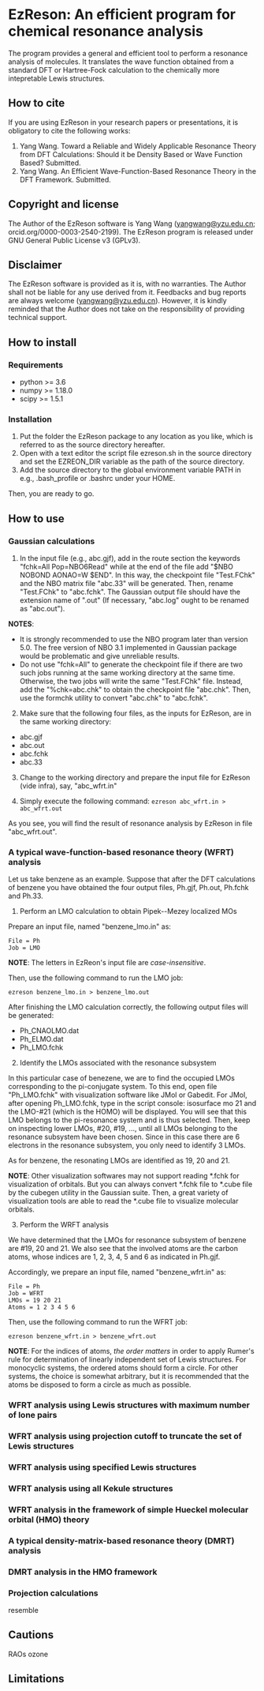 # EzReson: An efficient program for chemical resonance analysis

The program provides a general and efficient tool to perform a resonance analysis of molecules. It translates the wave function obtained from a standard DFT or Hartree-Fock calculation to the chemically more intepretable Lewis structures.

## How to cite
If you are using EzReson in your research papers or presentations, it is obligatory to cite the following works:
1. Yang Wang. Toward a Reliable and Widely Applicable Resonance Theory from DFT Calculations:
  Should it be Density Based or Wave Function Based? Submitted.
2. Yang Wang. An Efficient Wave-Function-Based Resonance Theory in the DFT Framework. Submitted.

## Copyright and license
The Author of the EzReson software is Yang Wang (yangwang@yzu.edu.cn; orcid.org/0000-0003-2540-2199). The EzReson program is released under GNU General Public License v3 (GPLv3).

## Disclaimer
The EzReson software is provided as it is, with no warranties. The Author shall not be liable for any use derived from it.
Feedbacks and bug reports are always welcome (yangwang@yzu.edu.cn). However, it is kindly reminded that the Author does not take on the responsibility of providing technical support.  


## How to install

### Requirements
- python >= 3.6
- numpy >= 1.18.0
- scipy >= 1.5.1

### Installation
1. Put the folder the EzReson package to any location as you like, which is referred to as the source directory hereafter. 
2. Open with a text editor the script file ezreson.sh in the source directory and set the EZREON_DIR variable as the path of the source directory.
3. Add the source directory to the global environment variable PATH in e.g., .bash_profile or .bashrc under your HOME.

Then, you are ready to go.


## How to use

### Gaussian calculations
1. In the input file (e.g., abc.gjf), add in the route section the keywords "fchk=All Pop=NBO6Read" while at the end of the file add "$NBO NOBOND AONAO=W $END". In this way, the checkpoint file "Test.FChk" and the NBO matrix file "abc.33" will be generated. Then, rename "Test.FChk" to "abc.fchk". The Gaussian output file should have the extension name of ".out" (If necessary, "abc.log" ought to be renamed as "abc.out").

**NOTES**: 
- It is strongly recommended to use the NBO program later than version 5.0. The free version of NBO 3.1 implemented in Gaussian package would be problematic and give unreliable results.
- Do not use "fchk=All" to generate the checkpoint file if there are two such jobs running at the same working directory at the same time. Otherwise, the two jobs will write the same "Test.FChk" file. Instead, add the "%chk=abc.chk" to obtain the checkpoint file "abc.chk". Then, use the formchk utility to convert "abc.chk" to "abc.fchk".

2. Make sure that the following four files, as the inputs for EzReson, are in the same working directory:
- abc.gjf
- abc.out
- abc.fchk
- abc.33 

3. Change to the working directory and prepare the input file for EzReson (vide infra), say, "abc_wfrt.in"

4. Simply execute the following command:
    `ezreson abc_wfrt.in > abc_wfrt.out`

As you see, you will find the result of resonance analysis by EzReson in file "abc_wfrt.out".


### A typical wave-function-based resonance theory (WFRT) analysis

Let us take benzene as an example. Suppose that after the DFT calculations of benzene you have obtained the four output files, Ph.gjf, Ph.out, Ph.fchk and Ph.33.

1. Perform an LMO calculation to obtain Pipek--Mezey localized MOs

Prepare an input file, named "benzene_lmo.in" as:
```
File = Ph
Job = LMO
```

**NOTE**: The letters in EzReon's input file are *case-insensitive*.

Then, use the following command to run the LMO job:

`ezreson benzene_lmo.in > benzene_lmo.out`

After finishing the LMO calculation correctly, the following output files will
be generated:
- Ph_CNAOLMO.dat
- Ph_ELMO.dat
- Ph_LMO.fchk


2. Identify the LMOs associated with the resonance subsystem

In this particular case of benezene, we are to find the occupied LMOs corresponding to the pi-conjugate system.
To this end, open file "Ph_LMO.fchk" with visualization software like JMol or Gabedit. For JMol, after opening Ph_LMO.fchk, type in the script console:
isosurface mo 21
and the LMO-#21 (which is the HOMO) will be displayed. You will see that this LMO belongs to the pi-resonance system and is thus selected.
Then, keep on inspecting lower LMOs, #20, #19, ..., until all LMOs belonging to the resonance subsystem have been chosen. Since in this case there are 6 electrons in the resonance subsystem, you only need to identify 3 LMOs.

As for benzene, the resonating LMOs are identified as 19, 20 and 21.

**NOTE**: Other visualization softwares may not support reading *.fchk for visualization of orbitals. But you can always convert *.fchk file to *.cube file by the cubegen utility in the Gaussian suite. Then, a great variety of visualization tools are able to read the *.cube file to visualize molecular orbitals.


3. Perform the WRFT analysis

We have determined that the LMOs for resonance subsystem of benzene are #19, 20 and 21. We also see that the involved atoms are the carbon atoms, whose indices are 1, 2, 3, 4, 5 and 6 as indicated in Ph.gjf.

Accordingly, we prepare an input file, named "benzene_wfrt.in" as:
```
File = Ph
Job = WFRT
LMOs = 19 20 21
Atoms = 1 2 3 4 5 6
```

Then, use the following command to run the WFRT job:
 
`ezreson benzene_wfrt.in > benzene_wfrt.out`

**NOTE**: For the indices of atoms, *the order matters* in order to apply Rumer's rule for determination of linearly independent set of Lewis structures. For monocyclic systems, the ordered atoms should form a circle. For other systems, the choice is somewhat arbitrary, but it is recommended that the atoms be disposed to form a circle as much as possible.


### WFRT analysis using Lewis structures with maximum number of lone pairs

### WFRT analysis using projection cutoff to truncate the set of Lewis structures

### WFRT analysis using specified Lewis structures

### WFRT analysis using all Kekule structures

### WFRT analysis in the framework of simple Hueckel molecular orbital (HMO) theory

### A typical density-matrix-based resonance theory (DMRT) analysis

### DMRT analysis in the HMO framework


### Projection calculations

resemble



## Cautions

RAOs
ozone


## Limitations


